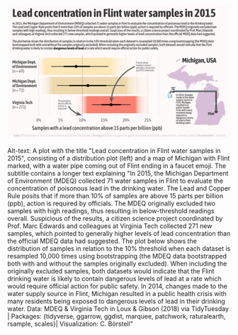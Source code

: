 ![](flint.png)

Alt-text: A plot with the title "Lead concentration in Flint water samples in 2015", consisting of a distribution plot (left) and a map of Michigan with Flint marked, with a water pipe coming out of Flint ending in a faucet emoji. The subtitle contains a longer text explaining "In 2015, the Michigan Department of Environment (MDEQ) collected 71 water samples in Flint to evaluate the concentration of poisonous lead in the drinking water. The Lead and Copper Rule posits that if more than 10% of samples are above 15 parts per billion (ppb), action is required by officials. The MDEQ originally excluded two samples with high readings, thus resulting in below-threshold readings overall. Suspicious of the results, a citizen science project coordinated by Prof. Marc Edwards and colleagues at Virginia Tech collected 271 new samples, which pointed to generally higher levels of lead concentration than the official MDEQ data had suggested. The plot below shows the distribution of samples in relation to the 10% threshold when each dataset is resampled 10,000 times using bootstrapping (the MDEQ data bootstrapped both with and without the samples originally excluded). When including the originally excluded samples, both datasets would indicate that the Flint drinking water is likely to contain dangerous levels of lead at a rate which would require official action for public safety. In 2014, changes made to the water supply source in Flint, Michigan resulted in a public health crisis with many residents being exposed to dangerous levels of lead in their drinking water. Data: MDEQ & Virginia Tech in Loux & Gibson (2018) via TidyTuesday | Packages: {tidyverse, ggarrow, ggdist, marquee, patchwork, raturalearth, rsample, scales}| Visualization: C. Börstell"
